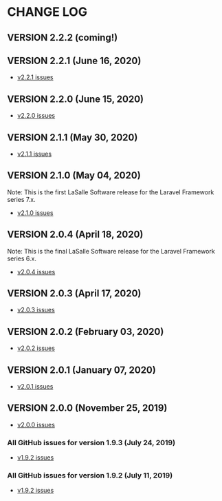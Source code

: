 # CHANGE LOG

## VERSION 2.2.2 (coming!)

## VERSION 2.2.1 (June 16, 2020)
* [v2.2.1 issues](https://github.com/LaSalleSoftware/ls-blogfrontend-pkg/milestone/11?closed=1)

## VERSION 2.2.0 (June 15, 2020)
* [v2.2.0 issues](https://github.com/LaSalleSoftware/ls-blogfrontend-pkg/milestone/10?closed=1)

## VERSION 2.1.1 (May 30, 2020)
* [v2.1.1 issues](https://github.com/LaSalleSoftware/ls-blogfrontend-pkg/milestone/9?closed=1)

## VERSION 2.1.0 (May 04, 2020)
Note: This is the first LaSalle Software release for the Laravel Framework series 7.x.
* [v2.1.0 issues](https://github.com/LaSalleSoftware/ls-blogfrontend-pkg/milestone/8?closed=1)

## VERSION 2.0.4 (April 18, 2020)
Note: This is the final LaSalle Software release for the Laravel Framework series 6.x.
* [v2.0.4 issues](https://github.com/LaSalleSoftware/ls-blogfrontend-pkg/milestone/7?closed=1)

## VERSION 2.0.3 (April 17, 2020)
* [v2.0.3 issues](https://github.com/LaSalleSoftware/ls-blogfrontend-pkg/milestone/6?closed=1)

## VERSION 2.0.2 (February 03, 2020)
* [v2.0.2 issues](https://github.com/LaSalleSoftware/ls-blogfrontend-pkg/milestone/5?closed=1)

## VERSION 2.0.1 (January 07, 2020)
* [v2.0.1 issues](https://github.com/LaSalleSoftware/ls-blogfrontend-pkg/milestone/4?closed=1)

## VERSION 2.0.0 (November 25, 2019)
* [v2.0.0 issues](https://github.com/LaSalleSoftware/ls-blogfrontend-pkg/milestone/3?closed=1)

### All GitHub issues for version 1.9.3 (July 24, 2019)
* [v1.9.2 issues](https://github.com/LaSalleSoftware/ls-blogfrontend-pkg/milestone/2?closed=1)

### All GitHub issues for version 1.9.2 (July 11, 2019)
* [v1.9.2 issues](https://github.com/LaSalleSoftware/ls-blogfrontend-pkg/milestone/1?closed=1)
